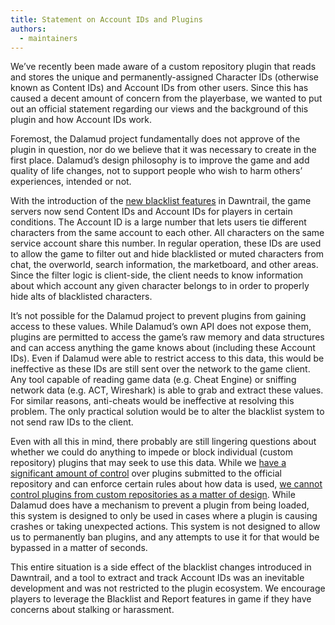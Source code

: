 ```yaml
---
title: Statement on Account IDs and Plugins
authors:
  - maintainers
---
```


We’ve recently been made aware of a custom repository plugin that reads and stores the unique and permanently-assigned Character IDs (otherwise known as Content IDs) and Account IDs from other users. Since this has caused a decent amount of concern from the playerbase, we wanted to put out an official statement regarding our views and the background of this plugin and how Account IDs work.

Foremost, the Dalamud project fundamentally does not approve of the plugin in question, nor do we believe that it was necessary to create in the first place. Dalamud’s design philosophy is to improve the game and add quality of life changes, not to support people who wish to harm others’ experiences, intended or not.

With the introduction of the [new blacklist features](https://youtu.be/OxVWTktvt_M?t=11495) in Dawntrail, the game servers now send Content IDs and Account IDs for players in certain conditions. The Account ID is a large number that lets users tie different characters from the same account to each other. All characters on the same service account share this number. In regular operation, these IDs are used to allow the game to filter out and hide blacklisted or muted characters from chat, the overworld, search information, the marketboard, and other areas. Since the filter logic is client-side, the client needs to know information about which account any given character belongs to in order to properly hide alts of blacklisted characters.

It’s not possible for the Dalamud project to prevent plugins from gaining access to these values. While Dalamud’s own API does not expose them, plugins are permitted to access the game’s raw memory and data structures and can access anything the game knows about (including these Account IDs). Even if Dalamud were able to restrict access to this data, this would be ineffective as these IDs are still sent over the network to the game client. Any tool capable of reading game data (e.g. Cheat Engine) or sniffing network data (e.g. ACT, Wireshark) is able to grab and extract these values. For similar reasons, anti-cheats would be ineffective at resolving this problem. The only practical solution would be to alter the blacklist system to not send raw IDs to the client.

Even with all this in mind, there probably are still lingering questions about whether we could do anything to impede or block individual (custom repository) plugins that may seek to use this data. While we [have a significant amount of control](https://dalamud.dev/plugin-development/plugin-submission) over plugins submitted to the official repository and can enforce certain rules about how data is used, [we cannot control plugins from custom repositories as a matter of design](https://dalamud.dev/plugin-development/restrictions/#i-dont-like-plugin-x-can-you-block-it-or-delete-it). While Dalamud does have a mechanism to prevent a plugin from being loaded, this system is designed to only be used in cases where a plugin is causing crashes or taking unexpected actions. This system is not designed to allow us to permanently ban plugins, and any attempts to use it for that would be bypassed in a matter of seconds.

This entire situation is a side effect of the blacklist changes introduced in Dawntrail, and a tool to extract and track Account IDs was an inevitable development and was not restricted to the plugin ecosystem. We encourage players to leverage the Blacklist and Report features in game if they have concerns about stalking or harassment.
